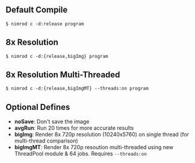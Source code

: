 Default Compile
---
`$ nimrod c -d:release program`

8x Resolution
---
`$ nimrod c -d:{release,bigImg} program`

8x Resolution Multi-Threaded
---
`$ nimrod c -d:{release,bigImgMT} --threads:on program`

Optional Defines
---
- **noSave**: Don't save the image
- **avgRun**: Run 20 times for more accurate results
- **bigImg**: Render 8x 720p resolution (10240x5760)  on single thread (for multi-thread comparison)
- **bigImgMT**: Render 8x 720p resoution multi-threaded using new ThreadPool module & 64 jobs. Requires `--threads:on`